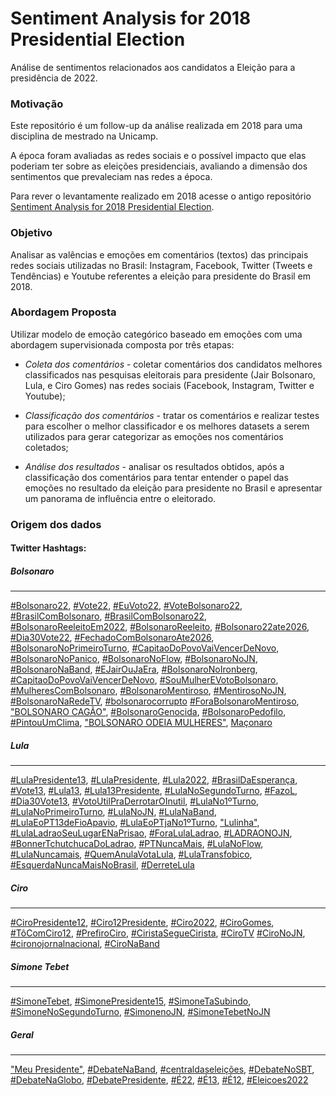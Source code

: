 # Sentiment Analysis for 2018 Presidential Election

Análise de sentimentos relacionados aos candidatos a Eleição para a presidência de 2022.

### Motivação

Este repositório é um follow-up da análise realizada em 2018 para uma disciplina de mestrado na Unicamp.

A época foram avaliadas as redes sociais e o possível impacto que elas poderiam ter sobre as eleições presidenciais, avaliando a dimensão dos sentimentos que prevaleciam nas redes a época.

Para rever o levantamente realizado em 2018 acesse o antigo repositório [Sentiment Analysis for 2018 Presidential Election](https://github.com/rdenadai/sentiment-analysis-2018-president-election).

### Objetivo

Analisar as valências e emoções em comentários (textos) das principais redes sociais utilizadas no Brasil: Instagram, Facebook, Twitter (Tweets e Tendências) e Youtube referentes a eleição para presidente do Brasil em 2018.

### Abordagem Proposta

Utilizar modelo de emoção categórico baseado em emoções com uma abordagem supervisionada composta por três etapas:

 - *Coleta dos comentários* - coletar comentários dos candidatos melhores classificados nas pesquisas eleitorais para presidente (Jair Bolsonaro, Lula, e Ciro Gomes) nas redes sociais (Facebook, Instagram, Twitter e Youtube);

 - *Classificação dos comentários* - tratar os comentários e realizar testes para escolher o melhor classificador e os melhores datasets a serem utilizados para gerar categorizar as emoções nos comentários coletados;

 - *Análise dos resultados* - analisar os resultados obtidos, após a classificação dos comentários para tentar entender o papel das emoções no resultado da eleição para presidente no Brasil e apresentar um panorama de influência entre o eleitorado.

### Origem dos dados

#### Twitter Hashtags:

##### **Bolsonaro**
---
[#Bolsonaro22](https://twitter.com/search?q=%23Bolsonaro22&src=typed_query&f=live),
[#Vote22](https://twitter.com/hashtag/Vote22?src=hashtag_click&f=live),
[#EuVoto22](https://twitter.com/hashtag/EuVoto22?src=hashtag_click&f=live),
[#VoteBolsonaro22](https://twitter.com/search?q=%23VoteBolsonaro22&src=typed_query&f=live),
[#BrasilComBolsonaro](https://twitter.com/search?q=%23BrasilComBolsonaro&src=typed_query&f=live),
[#BrasilComBolsonaro22](https://twitter.com/search?q=%23BrasilComBolsonaro22&src=typed_query&f=live),
[#BolsonaroReeleitoEm2022](https://twitter.com/search?q=%23BolsonaroReeleitoEm2022&src=typed_query&f=live),
[#BolsonaroReeleito](https://twitter.com/hashtag/BolsonaroReeleito?src=hashtag_click&f=live),
[#Bolsonaro22ate2026](https://twitter.com/hashtag/Bolsonaro22ate2026?src=hashtag_click&f=live),
[#Dia30Vote22](https://twitter.com/hashtag/Dia30Vote22?src=hashtag_click&f=live),
[#FechadoComBolsonaroAte2026](https://twitter.com/hashtag/FechadoComBolsonaroAte2026?src=hashtag_click&f=live),
[#BolsonaroNoPrimeiroTurno](https://twitter.com/search?q=%23BolsonaroNoPrimeiroTurno&src=typed_query&f=live),
[#CapitaoDoPovoVaiVencerDeNovo](https://twitter.com/search?q=%23CapitaoDoPovoVaiVencerDeNovo&src=typed_query&f=live),
[#BolsonaroNoPanico](https://twitter.com/search?q=%23BolsonaroNoPanico&src=typed_query&f=live),
[#BolsonaroNoFlow](https://twitter.com/search?q=%23BolsonaroNoFlow&src=typed_query&f=live),
[#BolsonaroNoJN](https://twitter.com/search?q=%23BolsonaroNoJN&src=typed_query&f=live),
[#BolsonaroNaBand](https://twitter.com/hashtag/BolsonaroNaBand?src=hashtag_click&f=live),
[#EJairOuJaEra](https://twitter.com/search?q=%23EJairOuJaEra&src=typed_query&f=live),
[#BolsonaroNoIronberg](https://twitter.com/search?q=%23BolsonaroNoIronberg&src=typed_query&f=live),
[#CapitaoDoPovoVaiVencerDeNovo](https://twitter.com/search?q=%23CapitaoDoPovoVaiVencerDeNovo&src=typed_query&f=live),
[#SouMulherEVotoBolsonaro](https://twitter.com/search?q=%23SouMulherEVotoBolsonaro&src=trend_click&f=live&vertical=trends),
[#MulheresComBolsonaro](https://twitter.com/search?q=%23MulheresComBolsonaro&src=trend_click&f=live&vertical=trends),
[#BolsonaroMentiroso](https://twitter.com/search?q=%23BolsonaroMentiroso&src=typed_query&f=live),
[#MentirosoNoJN](https://twitter.com/search?q=%23MentirosoNoJN&src=typed_query&f=live),
[#BolsonaroNaRedeTV](https://twitter.com/search?q=%23BolsonaroNaRedeTV&src=trend_click&f=live&vertical=trends),
[#bolsonarocorrupto](https://twitter.com/search?q=%23bolsonarocorrupto&src=trend_click&f=live&vertical=trends)
[#ForaBolsonaroMentiroso](https://twitter.com/search?q=%23ForaBolsonaroMentiroso&src=typed_query&f=live),
["BOLSONARO CAGÃO"](https://twitter.com/search?q=%22BOLSONARO%20CAG%C3%83O%22&&src=typed_query&f=livey),
[#BolsonaroGenocida](https://twitter.com/search?q=%23BolsonaroGenocida&src=typed_query&f=live),
[#BolsonaroPedofilo](https://twitter.com/hashtag/BolsonaroPedofilo?src=hashtag_click&f=live),
[#PintouUmClima](https://twitter.com/hashtag/PintouUmClima?src=hashtag_click&f=live),
["BOLSONARO ODEIA MULHERES"](https://twitter.com/search?q=%22BOLSONARO%20ODEIA%20MULHERES%22&src=trend_click&f=live&vertical=trends),
[Maçonaro](https://twitter.com/search?q=Ma%C3%A7onaro&src=trend_click&f=live&vertical=trends)

##### **Lula**
---
[#LulaPresidente13](https://twitter.com/search?q=%23LulaPresidente13&src=typed_query&f=live),
[#LulaPresidente](https://twitter.com/search?q=%23LulaPresidente&src=typed_query&f=live),
[#Lula2022](https://twitter.com/search?q=%23Lula2022&src=typed_query&f=live),
[#BrasilDaEsperança](https://twitter.com/search?q=%23BrasilDaEsperan%C3%A7a&src=typed_query&f=live),
[#Vote13](https://twitter.com/search?q=%23Vote13&src=typed_query&f=live),
[#Lula13](https://twitter.com/hashtag/Lula13?src=hashtag_click&f=live),
[#Lula13Presidente](https://twitter.com/hashtag/Lula13Presidente?src=hashtag_click&f=live),
[#LulaNoSegundoTurno](https://twitter.com/search?q=%23LulaNoSegundoTurno&src=trend_click&f=live),
[#FazoL](https://twitter.com/hashtag/FazoL?src=hashtag_click&f=live),
[#Dia30Vote13](https://twitter.com/search?q=%23Dia30Vote13&src=typed_query&f=live),
[#VotoUtilPraDerrotarOInutil](https://twitter.com/hashtag/VotoUtilPraDerrotarOInutil?src=hashtag_click&f=live),
[#LulaNo1ºTurno](https://twitter.com/hashtag/LulaNo1%C2%BATurno?src=hashtag_click&f=live),
[#LulaNoPrimeiroTurno](https://twitter.com/search?q=%23LulaNoPrimeiroTurno&src=typed_query&f=live),
[#LulaNoJN](https://twitter.com/search?q=%23LulaNoJN&src=typed_query&f=live),
[#LulaNaBand](https://twitter.com/hashtag/LulaNaBand?src=hashtag_click&f=live),
[#LulaEoPT13deFioApavio](https://twitter.com/hashtag/LulaEoPT13deFioApavio?src=hashtag_click&f=live),
[#LulaEoPTjaNo1ºTurno](https://twitter.com/hashtag/LulaEoPTjaNo1%C2%BATurno?src=hashtag_click&f=live),
["Lulinha"](https://twitter.com/search?q=%22Lulinha%22&src=typed_query&f=live),
[#LulaLadraoSeuLugarENaPrisao](https://twitter.com/search?q=%23LulaLadraoSeuLugarENaPrisao&src=typed_query&f=live),
[#ForaLulaLadrao](https://twitter.com/hashtag/ForaLulaLadrao?src=hashtag_click&f=live),
[#LADRAONOJN](https://twitter.com/search?q=%23LADRAONOJN&src=typed_query&f=live),
[#BonnerTchutchucaDoLadrao](https://twitter.com/search?q=%23BonnerTchutchucaDoLadrao&src=typed_query&f=live),
[#PTNuncaMais](https://twitter.com/search?q=%23PTNuncaMais&src=typed_query&f=live),
[#LulaNoFlow](https://twitter.com/search?q=%23LulaNoFlow&src=trend_click&f=live&vertical=trends),
[#LulaNuncamais](https://twitter.com/hashtag/LulaNuncamais?src=hashtag_click&f=live),
[#QuemAnulaVotaLula](https://twitter.com/hashtag/QuemAnulaVotaLula?src=hashtag_click&f=live),
[#LulaTransfobico](https://twitter.com/hashtag/LulaTransfobico?src=hashtag_click&f=live),
[#EsquerdaNuncaMaisNoBrasil](https://twitter.com/hashtag/EsquerdaNuncaMaisNoBrasil?src=hashtag_click&f=live),
[#DerreteLula](https://twitter.com/search?q=%23DerreteLula&src=typed_query&f=live)

##### **Ciro**
---
[#CiroPresidente12](https://twitter.com/search?q=%23CiroPresidente12&src=typed_query&f=live),
[#Ciro12Presidente](https://twitter.com/hashtag/Ciro12Presidente?src=hashtag_click&f=live),
[#Ciro2022](https://twitter.com/search?q=%23Ciro2022&src=typed_query&f=live),
[#CiroGomes](https://twitter.com/search?q=%23CiroGomes&src=typed_query&f=live),
[#TôComCiro12](https://twitter.com/hashtag/T%C3%B4ComCiro12?src=hashtag_click&f=live),
[#PrefiroCiro](https://twitter.com/search?q=%23PrefiroCiro&src=typed_query&f=live),
[#CiristaSegueCirista](https://twitter.com/search?q=%23CiristaSegueCirista&src=typed_query&f=live),
[#CiroTV](https://twitter.com/search?q=%23CiroTV&src=trend_click&f=live&vertical=trends)
[#CiroNoJN](https://twitter.com/search?q=%23CiroNoJN&src=typed_query&f=live),
[#cironojornalnacional](https://twitter.com/search?q=%23cironojornalnacional&src=typed_query&f=live),
[#CiroNaBand](https://twitter.com/hashtag/CiroNaBand?src=hashtag_click&f=live)

##### **Simone Tebet**
---
[#SimoneTebet](https://twitter.com/hashtag/SimoneTebet?src=hashtag_click&f=live),
[#SimonePresidente15](https://twitter.com/hashtag/SimonePresidente15?src=hashtag_click&f=live),
[#SimoneTaSubindo](https://twitter.com/hashtag/SimoneTaSubindo?src=hashtag_click&f=live),
[#SimoneNoSegundoTurno](https://twitter.com/hashtag/SimoneNoSegundoTurno?src=hashtag_click&f=live),
[#SimonenoJN](https://twitter.com/search?q=%23SimonenoJN&src=typed_query&f=live),
[#SimoneTebetNoJN](https://twitter.com/hashtag/SimoneTebetNoJN?src=hashtag_click&f=live)

##### **Geral**
---
["Meu Presidente"](https://twitter.com/search?q=%22Meu%20Presidente%22&src=typed_query&f=live),
[#DebateNaBand](https://twitter.com/search?q=%23DebateNaBand&src=trend_click&f=live&vertical=trends),
[#centraldaseleições](https://twitter.com/hashtag/centraldaselei%C3%A7%C3%B5es?src=hashtag_click&f=live),
[#DebateNoSBT](https://twitter.com/hashtag/DebateNoSBT?src=hashtag_click&f=live),
[#DebateNaGlobo](https://twitter.com/hashtag/DebateNaGlobo?src=hashtag_click&f=live),
[#DebatePresidente](https://twitter.com/hashtag/DebatePresidente?src=hashtag_click&f=live),
[#É22](https://twitter.com/search?q=%23%C3%8922&src=typed_query&f=live),
[#É13](https://twitter.com/search?q=%23%C3%8913&src=typed_query&f=live),
[#É12](https://twitter.com/search?q=%23%C3%8912&src=typed_query&f=live),
[#Eleicoes2022](https://twitter.com/search?q=%23Eleicoes2022&src=typed_query&f=live)

